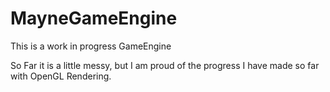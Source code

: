 # MayneGameEngine
This is a work in progress GameEngine 

So Far it is a little messy, but I am proud of the progress I have made so far with OpenGL Rendering.
